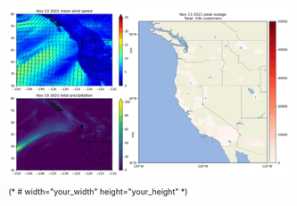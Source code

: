 <img src="ar_outage_2021-11.gif" alt="This GIF appears to be missing" loop=1000>

(* # width="your_width" height="your_height"  *)
